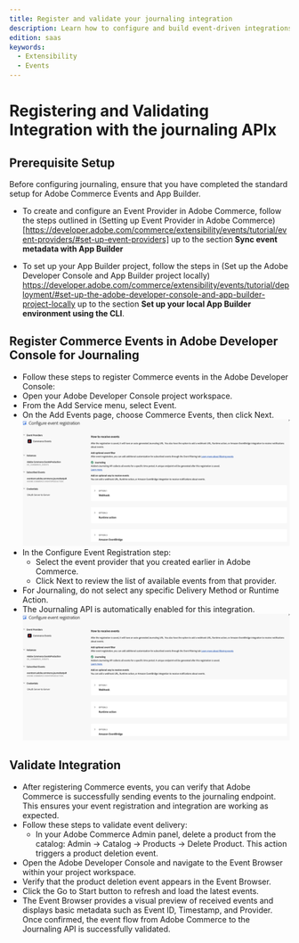 ```yaml
---
title: Register and validate your journaling integration
description: Learn how to configure and build event-driven integrations between Adobe Commerce and Adobe App Builder using Journaling API.
edition: saas
keywords:
  - Extensibility
  - Events
---
```


# Registering and Validating Integration with the journaling APIx

## Prerequisite Setup

Before configuring journaling, ensure that you have completed the standard setup for Adobe Commerce Events and App Builder.

- To create and configure an Event Provider in Adobe Commerce, follow the steps outlined in (Setting up Event Provider in Adobe Commerce) [https://developer.adobe.com/commerce/extensibility/events/tutorial/event-providers/#set-up-event-providers] up to the section
**Sync event metadata with App Builder**

- To set up your App Builder project, follow the steps in (Set up the Adobe Developer Console and App Builder project locally) https://developer.adobe.com/commerce/extensibility/events/tutorial/deployment/#set-up-the-adobe-developer-console-and-app-builder-project-locally up to the section **Set up your local App Builder environment using the CLI**.

## Register Commerce Events in Adobe Developer Console for Journaling

- Follow these steps to register Commerce events in the Adobe Developer Console:
- Open your Adobe Developer Console project workspace.
- From the Add Service menu, select Event.
- On the Add Events page, choose Commerce Events, then click Next.
![Event Selection in developer console Project](../../_images/events/journalingtutorial/developer-console-jouralling-selection.png)
- In the Configure Event Registration step:
    - Select the event provider that you created earlier in Adobe Commerce.
    - Click Next to review the list of available events from that provider.
- For Journaling, do not select any specific Delivery Method or Runtime Action.
- The Journaling API is automatically enabled for this integration.
![Journaling selection in Event registration Selection](../../_images/events/journalingtutorial/developer-console-jouralling-selection.png)

## Validate Integration

- After registering Commerce events, you can verify that Adobe Commerce is successfully sending events to the journaling endpoint. This ensures your event registration and integration are working as expected.
- Follow these steps to validate event delivery:
  - In your Adobe Commerce Admin panel, delete a product from the catalog: Admin → Catalog → Products → Delete Product. This action triggers a product deletion event.
- Open the Adobe Developer Console and navigate to the Event Browser within your project workspace.
- Verify that the product deletion event appears in the Event Browser.
- Click the Go to Start button to refresh and load the latest events.
- The Event Browser provides a visual preview of received events and displays basic metadata such as Event ID, Timestamp, and Provider.
Once confirmed, the event flow from Adobe Commerce to the Journaling API is successfully validated.
